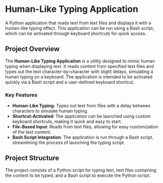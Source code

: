 # Human-Like Typing Application

A Python application that reads text from text files and displays it with a human-like typing effect. This application can be run using a Bash script, which can be activated through keyboard shortcuts for quick access.

## Project Overview

The **Human-Like Typing Application** is a utility designed to mimic human typing when displaying text. It reads content from specified text files and types out the text character-by-character with slight delays, simulating a human typing on a keyboard. The application is intended to be activated quickly via a Bash script and a user-defined keyboard shortcut.

### Key Features

- **Human-Like Typing**: Types out text from files with a delay between characters to simulate human typing.
- **Shortcut-Activated**: The application can be launched using custom keyboard shortcuts, making it quick and easy to start.
- **File-Based Input**: Reads from text files, allowing for easy customization of the text content.
- **Bash Script Integration**: The application is run through a Bash script, streamlining the process of launching the typing script.

## Project Structure

The project consists of a Python script for typing text, text files containing the content to be typed, and a Bash script to execute the Python script.

